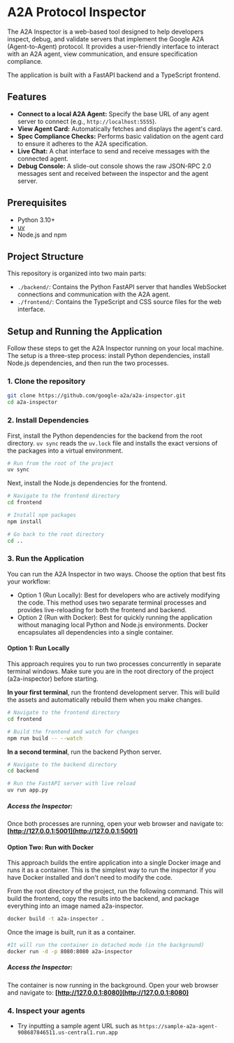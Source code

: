 # A2A Protocol Inspector

The A2A Inspector is a web-based tool designed to help developers inspect, debug, and validate servers that implement the Google A2A (Agent-to-Agent) protocol. It provides a user-friendly interface to interact with an A2A agent, view communication, and ensure specification compliance.

The application is built with a FastAPI backend and a TypeScript frontend.

## Features

- **Connect to a local A2A Agent:** Specify the base URL of any agent server to connect (e.g., `http://localhost:5555`).
- **View Agent Card:** Automatically fetches and displays the agent's card.
- **Spec Compliance Checks:** Performs basic validation on the agent card to ensure it adheres to the A2A specification.
- **Live Chat:** A chat interface to send and receive messages with the connected agent.
- **Debug Console:** A slide-out console shows the raw JSON-RPC 2.0 messages sent and received between the inspector and the agent server.

## Prerequisites

- Python 3.10+
- [uv](https://github.com/astral-sh/uv)
- Node.js and npm

## Project Structure

This repository is organized into two main parts:

- `./backend/`: Contains the Python FastAPI server that handles WebSocket connections and communication with the A2A agent.
- `./frontend/`: Contains the TypeScript and CSS source files for the web interface.

## Setup and Running the Application

Follow these steps to get the A2A Inspector running on your local machine. The setup is a three-step process: install Python dependencies, install Node.js dependencies, and then run the two processes.

### 1. Clone the repository

```sh
git clone https://github.com/google-a2a/a2a-inspector.git
cd a2a-inspector
```

### 2. Install Dependencies

First, install the Python dependencies for the backend from the root directory. `uv sync` reads the `uv.lock` file and installs the exact versions of the packages into a virtual environment.

```sh
# Run from the root of the project
uv sync
```

Next, install the Node.js dependencies for the frontend.

```sh
# Navigate to the frontend directory
cd frontend

# Install npm packages
npm install

# Go back to the root directory
cd ..
```

### 3. Run the Application

You can run the A2A Inspector in two ways. Choose the option that best fits your workflow:
- Option 1 (Run Locally): Best for developers who are actively modifying the code. This method uses two separate terminal processes and provides live-reloading for both the frontend and backend.
- Option 2 (Run with Docker): Best for quickly running the application without managing local Python and Node.js environments. Docker encapsulates all dependencies into a single container.

#### Option 1: Run Locally 

This approach requires you to run two processes concurrently in separate terminal windows. Make sure you are in the root directory of the project (a2a-inspector) before starting.

**In your first terminal**, run the frontend development server. This will build the assets and automatically rebuild them when you make changes.

```sh
# Navigate to the frontend directory
cd frontend

# Build the frontend and watch for changes
npm run build -- --watch
```

**In a second terminal**, run the backend Python server.

```sh
# Navigate to the backend directory
cd backend

# Run the FastAPI server with live reload
uv run app.py
```

##### **Access the Inspector**:

Once both processes are running, open your web browser and navigate to:
**[http://127.0.0.1:5001](http://127.0.0.1:5001)**


#### Option Two: Run with Docker 
This approach builds the entire application into a single Docker image and runs it as a container. This is the simplest way to run the inspector if you have Docker installed and don't need to modify the code.

From the root directory of the project, run the following command. This will build the frontend, copy the results into the backend, and package everything into an image named a2a-inspector.

```sh
docker build -t a2a-inspector .
```

Once the image is built, run it as a container.

```sh
#It will run the container in detached mode (in the background)
docker run -d -p 8080:8080 a2a-inspector
```

##### **Access the Inspector**:

The container is now running in the background. Open your web browser and navigate to:
**[http://127.0.0.1:8080](http://127.0.0.1:8080)**


### 4. Inspect your agents

- Try inputting a sample agent URL such as `https://sample-a2a-agent-908687846511.us-central1.run.app`
